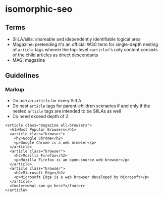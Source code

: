 # isomorphic-seo

## Terms

- SIILA/siila: shareable and idependently identifiable logical area
- Magazine: pretending it's an official W3C term for single-depth nesting of `article` tags wherein the top-level `<article>`'s only content consists of the child articles as direct descendants
- MAG: magazine

## Guidelines

### Markup

- Do use an `article` for every SIILA
- Do nest `article` tags for parent-children scenarios if and only if the nested `article` tags are intended to be SIILAs as well
- Do need exceed depth of 2
```
<article class="magazine all-browsers">
  <h1>Most Popular Browsers</h1>
  <article class="browser">
    <h2>Google Chrome</h2>
    <p>Google Chrome is a web browser</p>
  </article>
  <article class="browser">
    <h2>Mozilla Firefox</h2>
    <p>Mozilla Firefox is an open-source web browser</p>
  </article>
  <article class="browser">
    <h2>Microsoft Edge</h2>
    <p>Microsoft Edge is a web browser developed by Microsoft</p>
  </article>
  <footer>what can go here?</footer>
</article>
```
